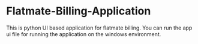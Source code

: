# Flatmate-Billing-Application
This is python UI based application for flatmate billing.
You can run the app ui file for running the application on the windows environment.
